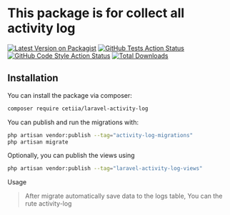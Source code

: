 # This package is for collect all activity log

[![Latest Version on Packagist](https://img.shields.io/packagist/v/cetiia/laravel-activity-log.svg?style=flat-square)](https://packagist.org/packages/cetiia/laravel-activity-log)
[![GitHub Tests Action Status](https://img.shields.io/github/actions/workflow/status/cetiia/laravel-activity-log/run-tests.yml?branch=main&label=tests&style=flat-square)](https://github.com/cetiia/laravel-activity-log/actions?query=workflow%3Arun-tests+branch%3Amain)
[![GitHub Code Style Action Status](https://img.shields.io/github/actions/workflow/status/cetiia/laravel-activity-log/fix-php-code-style-issues.yml?branch=main&label=code%20style&style=flat-square)](https://github.com/cetiia/laravel-activity-log/actions?query=workflow%3A"Fix+PHP+code+style+issues"+branch%3Amain)
[![Total Downloads](https://img.shields.io/packagist/dt/cetiia/laravel-activity-log.svg?style=flat-square)](https://packagist.org/packages/cetiia/laravel-activity-log)

## Installation

You can install the package via composer:

```bash
composer require cetiia/laravel-activity-log
```

You can publish and run the migrations with:

```bash
php artisan vendor:publish --tag="activity-log-migrations"
php artisan migrate
```

Optionally, you can publish the views using

```bash
php artisan vendor:publish --tag="laravel-activity-log-views"
```
Usage

> After migrate automatically save data to the logs table, You can the rute activity-log
